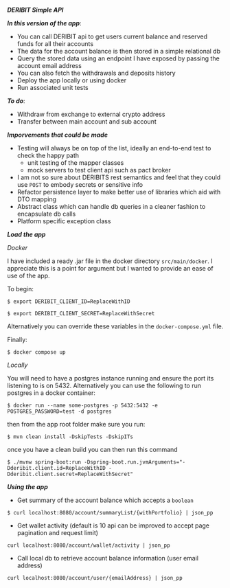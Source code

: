 ***DERIBIT Simple API***

_**In this version of the app**_:

- You can call DERIBIT api to get users current balance and reserved funds for all their accounts
- The data for the account balance is then stored in a simple relational db
- Query the stored data using an endpoint I have exposed by passing the account email address
- You can also fetch the withdrawals and deposits history
- Deploy the app locally or using docker
- Run associated unit tests

_**To do**_:

- Withdraw from exchange to external crypto address
- Transfer between main account and sub account

_**Imporvements that could be made**_

- Testing will always be on top of the list, ideally an end-to-end test to check the happy path
    - unit testing of the mapper classes
    - mock servers to test client api such as pact broker
- I am not so sure about DERIBITS rest semantics and feel that they could use `POST` to embody
  secrets or sensitive info
- Refactor persistence layer to make better use of libraries which aid with DTO mapping
- Abstract class which can handle db queries in a cleaner fashion to encapsulate db calls
- Platform specific exception class

_**Load the app**_

_*Docker*_

I have included a ready .jar file in the docker directory `src/main/docker`. I appreciate this is a
point for argument but I wanted to provide an ease of use of the app.

To begin:

`$ export DERIBIT_CLIENT_ID=ReplaceWithID`

`$ export DERIBIT_CLIENT_SECRET=ReplaceWithSecret`

Alternatively you can override these variables in the `docker-compose.yml` file.

Finally:

`$ docker compose up`

_*Locally*_

You will need to have a postgres instance running and ensure the port its listening to is on 5432.
Alternatively you can use the following to run postgres in a docker container:

`$ docker run --name some-postgres -p 5432:5432 -e POSTGRES_PASSWORD=test -d postgres`

then from the app root folder make sure you run:

`$ mvn clean install -DskipTests -DskipITs`

once you have a clean build you can then run this command

`$ ./mvnw spring-boot:run -Dspring-boot.run.jvmArguments="-Dderibit.client.id=ReplaceWithID -Dderibit.client.secret=ReplaceWithSecret"`

_**Using the app**_

* Get summary of the account balance which accepts a `boolean`

`$ curl localhost:8080/account/summaryList/{withPortfolio} | json_pp`

* Get wallet activity (default is 10 api can be improved to accept page pagination and request
  limit)

`curl localhost:8080/account/wallet/activity | json_pp`

* Call local db to retrieve account balance information (user email address)

`curl localhost:8080/account/user/{emailAddress} | json_pp`

